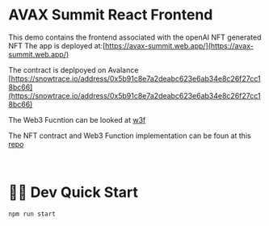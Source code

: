 # AVAX Summit React Frontend

This demo contains the frontend associated with the openAI NFT generated NFT
The app is deployed at:[https://avax-summit.web.app/](https://avax-summit.web.app/)

The contract is deplpoyed on Avalance [https://snowtrace.io/address/0x5b91c8e7a2deabc623e6ab34e8c26f27cc18bc66](https://snowtrace.io/address/0x5b91c8e7a2deabc623e6ab34e8c26f27cc18bc66)

The Web3 Fucntion can be looked at [w3f](https://beta.app.gelato.network/task/0xf73655ea3f8a96f5b2b472e5b6b735dee5f1db06ef5bb5177c1be09fe7522f43?chainId=43114)


The NFT contract and Web3 Function implementation can be foun at this [repo](https://github.com/gelatodigital/eth-zurich-w3f)

&nbsp;

# 🏄‍♂️ Dev Quick Start


```bash
npm run start
```
